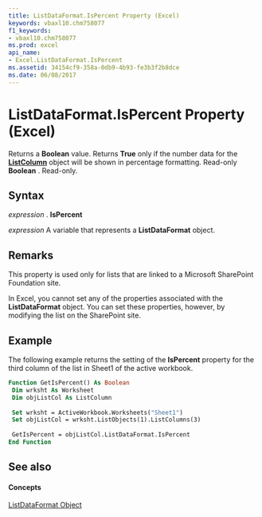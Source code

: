 ```yaml
---
title: ListDataFormat.IsPercent Property (Excel)
keywords: vbaxl10.chm758077
f1_keywords:
- vbaxl10.chm758077
ms.prod: excel
api_name:
- Excel.ListDataFormat.IsPercent
ms.assetid: 34154cf9-358a-0db9-4b93-fe3b3f2b8dce
ms.date: 06/08/2017
---
```



# ListDataFormat.IsPercent Property (Excel)

Returns a  **Boolean** value. Returns **True** only if the number data for the **[ListColumn](Excel.ListColumn.md)** object will be shown in percentage formatting. Read-only **Boolean** . Read-only.


## Syntax

 _expression_ . **IsPercent**

 _expression_ A variable that represents a **ListDataFormat** object.


## Remarks

This property is used only for lists that are linked to a Microsoft SharePoint Foundation site.

In Excel, you cannot set any of the properties associated with the  **ListDataFormat** object. You can set these properties, however, by modifying the list on the SharePoint site.


## Example

The following example returns the setting of the  **IsPercent** property for the third column of the list in Sheet1 of the active workbook.


```vb
Function GetIsPercent() As Boolean 
 Dim wrksht As Worksheet 
 Dim objListCol As ListColumn 
 
 Set wrksht = ActiveWorkbook.Worksheets("Sheet1") 
 Set objListCol = wrksht.ListObjects(1).ListColumns(3) 
 
 GetIsPercent = objListCol.ListDataFormat.IsPercent 
End Function
```


## See also


#### Concepts


[ListDataFormat Object](Excel.ListDataFormat.md)

